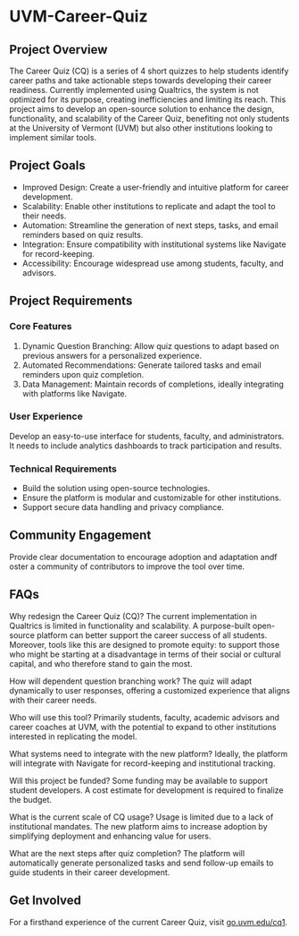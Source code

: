 # UVM-Career-Quiz

## Project Overview
The Career Quiz (CQ) is a series of 4 short quizzes to help students identify career paths and take actionable steps towards developing their career readiness. Currently implemented using Qualtrics, the system is not optimized for its purpose, creating inefficiencies and limiting its reach. This project aims to develop an open-source solution to enhance the design, functionality, and scalability of the Career Quiz, benefiting not only students at the University of Vermont (UVM) but also other institutions looking to implement similar tools.

## Project Goals
* Improved Design: Create a user-friendly and intuitive platform for career development.
* Scalability: Enable other institutions to replicate and adapt the tool to their needs.
* Automation: Streamline the generation of next steps, tasks, and email reminders based on quiz results.
* Integration: Ensure compatibility with institutional systems like Navigate for record-keeping.
* Accessibility: Encourage widespread use among students, faculty, and advisors.

## Project Requirements

### Core Features

1) Dynamic Question Branching: Allow quiz questions to adapt based on previous answers for a personalized experience.
2) Automated Recommendations: Generate tailored tasks and email reminders upon quiz completion.
3) Data Management: Maintain records of completions, ideally integrating with platforms like Navigate.

### User Experience
Develop an easy-to-use interface for students, faculty, and administrators. It needs to include analytics dashboards to track participation and results.

### Technical Requirements
* Build the solution using open-source technologies.
* Ensure the platform is modular and customizable for other institutions.
* Support secure data handling and privacy compliance.

## Community Engagement
Provide clear documentation to encourage adoption and adaptation andf oster a community of contributors to improve the tool over time.

## FAQs
Why redesign the Career Quiz (CQ)?
The current implementation in Qualtrics is limited in functionality and scalability. A purpose-built open-source platform can better support the career success of all students. Moreover, tools like this are designed to promote equity: to support those who might be starting at a disadvantage in terms of their social or cultural capital, and who therefore stand to gain the most.

How will dependent question branching work?
The quiz will adapt dynamically to user responses, offering a customized experience that aligns with their career needs.

Who will use this tool?
Primarily students, faculty, academic advisors and career coaches  at UVM, with the potential to expand to other institutions interested in replicating the model.

What systems need to integrate with the new platform?
Ideally, the platform will integrate with Navigate for record-keeping and institutional tracking.

Will this project be funded?
Some funding may be available to support student developers. A cost estimate for development is required to finalize the budget.

What is the current scale of CQ usage?
Usage is limited due to a lack of institutional mandates. The new platform aims to increase adoption by simplifying deployment and enhancing value for users.

What are the next steps after quiz completion?
The platform will automatically generate personalized tasks and send follow-up emails to guide students in their career development.

## Get Involved
For a firsthand experience of the current Career Quiz, visit [go.uvm.edu/cq1](go.uvm.edu/cq1). 
